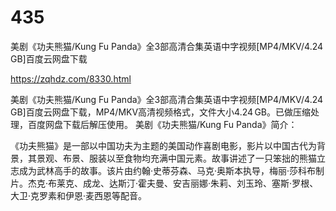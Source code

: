 # 435
美剧《功夫熊猫/Kung Fu Panda》全3部高清合集英语中字视频[MP4/MKV/4.24 GB]百度云网盘下载

https://zqhdz.com/8330.html

美剧《功夫熊猫/Kung Fu Panda》全3部高清合集英语中字视频[MP4/MKV/4.24 GB]百度云网盘下载，MP4/MKV高清视频格式，文件大小4.24 GB。已做压缩处理，百度网盘下载后解压使用。
美剧《功夫熊猫/Kung Fu Panda》简介：

《功夫熊猫》是一部以中国功夫为主题的美国动作喜剧电影，影片以中国古代为背景，其景观、布景、服装以至食物均充满中国元素。故事讲述了一只笨拙的熊猫立志成为武林高手的故事。该片由约翰·史蒂芬森、马克·奥斯本执导，梅丽·莎科布制片。杰克·布莱克、成龙、达斯汀·霍夫曼、安吉丽娜·朱莉、刘玉玲、塞斯·罗根、大卫·克罗素和伊恩·麦西恩等配音。

